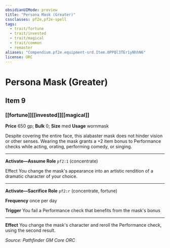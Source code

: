 ```yaml
---
obsidianUIMode: preview
title: "Persona Mask (Greater)"
cssclasses: pf2e,pf2e-spell
tags:
  - trait/fortune
  - trait/invested
  - trait/magical
  - trait/common
  - remaster
aliases: "Compendium.pf2e.equipment-srd.Item.0PPQl3TEr1yNhhN6"
license: ORC
---
```

# Persona Mask (Greater)
## Item 9
### [[fortune]][[invested]][[magical]]


**Price** 650 gp; 
**Bulk** 0; **Size** med
**Usage** wornmask

Despite covering the entire face, this alabaster mask does not hinder vision or other senses. Wearing the mask grants a +2 item bonus to Performance checks while acting, orating, performing comedy, or singing.

* * *

**Activate—Assume Role** `pf2:1` (concentrate)

Effect You change the mask's appearance into an artistic rendition of a dramatic character of your choice.

* * *

**Activate—Sacrifice Role** `pf2:r` (concentrate, fortune)

**Frequency** once per day

**Trigger** You fail a Performance check that benefits from the mask's bonus

* * *

**Effect** You change the mask's character and reroll the Performance check, using the second result.

*Source: Pathfinder GM Core*
*ORC*